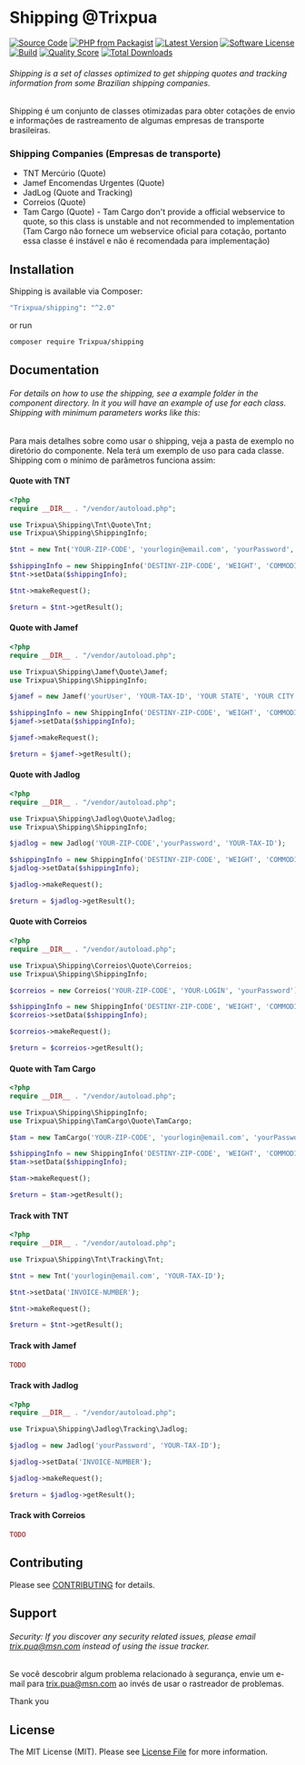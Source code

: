 # Shipping @Trixpua

[![Source Code](http://img.shields.io/badge/source-Trixpua/shipping-blue.svg?style=flat-square)](https://github.com/Trixpua/shipping)
[![PHP from Packagist](https://img.shields.io/packagist/php-v/trixpua/shipping.svg?style=flat-square)](https://packagist.org/packages/Trixpua/shipping)
[![Latest Version](https://img.shields.io/github/release/trixpua/shipping.svg?style=flat-square)](https://github.com/Trixpua/shipping/releases)
[![Software License](https://img.shields.io/badge/license-MIT-brightgreen.svg?style=flat-square)](LICENSE)
[![Build](https://img.shields.io/scrutinizer/build/g/trixpua/shipping.svg?style=flat-square)](https://scrutinizer-ci.com/g/Trixpua/shipping)
[![Quality Score](https://img.shields.io/scrutinizer/g/trixpua/shipping.svg?style=flat-square)](https://scrutinizer-ci.com/g/Trixpua/shipping)
[![Total Downloads](https://img.shields.io/packagist/dt/trixpua/shipping.svg?style=flat-square)](https://packagist.org/packages/Trixpua/shipping)

###### Shipping is a set of classes optimized to get shipping quotes and tracking information from some Brazilian shipping companies.

Shipping é um conjunto de classes otimizadas para obter cotações de envio e informações de rastreamento de algumas empresas de transporte brasileiras.

### Shipping Companies (Empresas de transporte)

- TNT Mercúrio (Quote)
- Jamef Encomendas Urgentes (Quote)
- JadLog (Quote and Tracking)
- Correios (Quote)
- Tam Cargo (Quote) - Tam Cargo don't provide a official webservice to quote, so this class is unstable and not recommended to implementation (Tam Cargo não fornece um webservice oficial para cotação, portanto essa classe é instável e não é recomendada para implementação)

## Installation

Shipping is available via Composer:

```bash
"Trixpua/shipping": "^2.0"
```

or run

```bash
composer require Trixpua/shipping
```

## Documentation

###### For details on how to use the shipping, see a example folder in the component directory. In it you will have an example of use for each class. Shipping with minimum parameters works like this:

Para mais detalhes sobre como usar o shipping, veja a pasta de exemplo no diretório do componente. Nela terá um exemplo de uso para cada classe. Shipping com o mínimo de parâmetros funciona assim:

#### Quote with TNT

```php
<?php
require __DIR__ . "/vendor/autoload.php";

use Trixpua\Shipping\Tnt\Quote\Tnt;
use Trixpua\Shipping\ShippingInfo;

$tnt = new Tnt('YOUR-ZIP-CODE', 'yourlogin@email.com', 'yourPassword', 'YOUR-DIVISION-CODE', 'YOUR-TAX-SITUATION', 'YOUR-TAX-ID', 'YOUR-STATE-REGISTRATION-NUMBER');

$shippingInfo = new ShippingInfo('DESTINY-ZIP-CODE', 'WEIGHT', 'COMMODITY-VALUE', 'VOLUME');
$tnt->setData($shippingInfo);

$tnt->makeRequest();

$return = $tnt->getResult();
```

#### Quote with Jamef

```php
<?php
require __DIR__ . "/vendor/autoload.php";

use Trixpua\Shipping\Jamef\Quote\Jamef;
use Trixpua\Shipping\ShippingInfo;

$jamef = new Jamef('yourUser', 'YOUR-TAX-ID', 'YOUR STATE', 'YOUR CITY NAME', 'YOUR-QUOTE-BRANCH');

$shippingInfo = new ShippingInfo('DESTINY-ZIP-CODE', 'WEIGHT', 'COMMODITY-VALUE', 'VOLUME');
$jamef->setData($shippingInfo);

$jamef->makeRequest();

$return = $jamef->getResult();
```

#### Quote with Jadlog

```php
<?php
require __DIR__ . "/vendor/autoload.php";

use Trixpua\Shipping\Jadlog\Quote\Jadlog;
use Trixpua\Shipping\ShippingInfo;

$jadlog = new Jadlog('YOUR-ZIP-CODE','yourPassword', 'YOUR-TAX-ID');

$shippingInfo = new ShippingInfo('DESTINY-ZIP-CODE', 'WEIGHT', 'COMMODITY-VALUE', 'VOLUME');
$jadlog->setData($shippingInfo);

$jadlog->makeRequest();

$return = $jadlog->getResult();
```

#### Quote with Correios

```php
<?php
require __DIR__ . "/vendor/autoload.php";

use Trixpua\Shipping\Correios\Quote\Correios;
use Trixpua\Shipping\ShippingInfo;

$correios = new Correios('YOUR-ZIP-CODE', 'YOUR-LOGIN', 'yourPassword');

$shippingInfo = new ShippingInfo('DESTINY-ZIP-CODE', 'WEIGHT', 'COMMODITY-VALUE', 'VOLUME');
$correios->setData($shippingInfo);

$correios->makeRequest();

$return = $correios->getResult();
```

#### Quote with Tam Cargo

```php
<?php
require __DIR__ . "/vendor/autoload.php";

use Trixpua\Shipping\ShippingInfo;
use Trixpua\Shipping\TamCargo\Quote\TamCargo;

$tam = new TamCargo('YOUR-ZIP-CODE', 'yourlogin@email.com', 'yourPassword');

$shippingInfo = new ShippingInfo('DESTINY-ZIP-CODE', 'WEIGHT', 'COMMODITY-VALUE', 'VOLUME');
$tam->setData($shippingInfo);

$tam->makeRequest();

$return = $tam->getResult();
```

#### Track with TNT

```php
<?php
require __DIR__ . "/vendor/autoload.php";

use Trixpua\Shipping\Tnt\Tracking\Tnt;

$tnt = new Tnt('yourlogin@email.com', 'YOUR-TAX-ID');

$tnt->setData('INVOICE-NUMBER');

$tnt->makeRequest();

$return = $tnt->getResult();
```

#### Track with Jamef

```php
TODO
```

#### Track with Jadlog

```php
<?php
require __DIR__ . "/vendor/autoload.php";

use Trixpua\Shipping\Jadlog\Tracking\Jadlog;

$jadlog = new Jadlog('yourPassword', 'YOUR-TAX-ID');

$jadlog->setData('INVOICE-NUMBER');

$jadlog->makeRequest();

$return = $jadlog->getResult();
```

#### Track with Correios

```php
TODO
```

## Contributing

Please see [CONTRIBUTING](https://github.com/Trixpua/shipping/blob/master/CONTRIBUTING.md) for details.

## Support

###### Security: If you discover any security related issues, please email trix.pua@msn.com instead of using the issue tracker.

Se você descobrir algum problema relacionado à segurança, envie um e-mail para trix.pua@msn.com ao invés de usar o rastreador de problemas.

Thank you

## License

The MIT License (MIT). Please see [License File](https://github.com/Trixpua/shipping/blob/master/LICENSE) for more information.